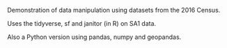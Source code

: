 Demonstration of data manipulation using datasets from the 2016 Census.

Uses the tidyverse, sf and janitor (in R) on SA1 data.

Also a Python version using pandas, numpy and geopandas.
